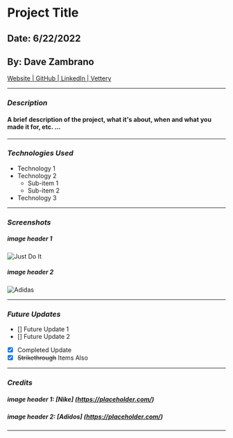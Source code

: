 # Project Title

## Date: 6/22/2022

## By: Dave Zambrano

[Website | GitHub | LinkedIn | Vettery](http://www.duckduckgo.com)

---

### **_Description_**

#### A brief description of the project, what it's about, when and what you made it for, etc. ...

---

### **_Technologies Used_**

- Technology 1
- Technology 2
  - Sub-item 1
  - Sub-item 2
- Technology 3

---

### **_Screenshots_**

##### image header 1

![Just Do It](https://c.static-nike.com/a/images/w_1920,c_limit/bzl2wmsfh7kgdkufrrjq/image.jpg)

##### image header 2

![Adidas](https://moneyinc.com/wp-content/uploads/2018/07/Adidas-Logo-marketing-1200x630.jpg)

---

### **_Future Updates_**

- [] Future Update 1
- [] Future Update 2
- [x] Completed Update
- [x] ~~Strikethrough~~ Items Also

---

### **_Credits_**

##### image header 1: [Nike] (https://placeholder.com/)

##### image header 2: [Adidos] (https://placeholder.com/)

---
